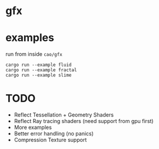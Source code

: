 # gfx

# examples
run from inside `cao/gfx`
```
cargo run --example fluid
cargo run --example fractal
cargo run --example slime
```

# TODO
- Reflect Tessellation + Geometry Shaders
- Reflect Ray tracing shaders (need support from gpu first)
- More examples
- Better error handling (no panics)
- Compression Texture support